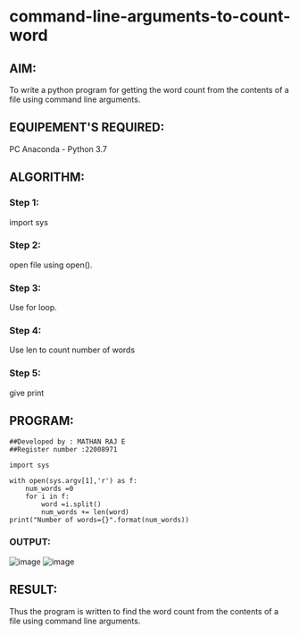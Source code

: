 # command-line-arguments-to-count-word
## AIM:
To write a python program for getting the word count from the contents of a file using command line arguments.
## EQUIPEMENT'S REQUIRED: 
PC
Anaconda - Python 3.7
## ALGORITHM: 
### Step 1:
import sys
### Step 2: 
 open file using open().
### Step 3: 
Use for loop.
### Step 4:  
Use len to count number of words
### Step 5: 
give print


## PROGRAM:
```
##Developed by : MATHAN RAJ E
##Register number :22008971

import sys

with open(sys.argv[1],'r') as f:
    num_words =0
    for i in f:
        word =i.split()
        num_words += len(word)
print("Number of words={}".format(num_words))
```
### OUTPUT:
![image](https://user-images.githubusercontent.com/119560501/214978255-cf369c42-f5ed-4e80-8921-d76671e0fa1b.png)
![image](https://user-images.githubusercontent.com/119560501/214978497-69e25e0d-6a5d-4e9c-a528-adb31dd7e4b0.png)



## RESULT:
Thus the program is written to find the word count from the contents of a file using command line arguments.
